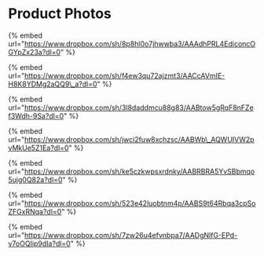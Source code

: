 # Product Photos

{% embed url="https://www.dropbox.com/sh/8p8hl0o7jhwwba3/AAAdhPRL4EdiconcOGYpZx23a?dl=0" %}



{% embed url="https://www.dropbox.com/sh/f4ew3qu72ajzmt3/AACcAVmIE-H8K8YDMg2aQQ9\_a?dl=0" %}

{% embed url="https://www.dropbox.com/sh/3l8daddmcu88g83/AABtow5gRqF8nFZef3Wdh-9Sa?dl=0" %}

{% embed url="https://www.dropbox.com/sh/jwci2fuw8xchzsc/AABWb\_AQWUIVW2pvMkUe5Z1Ea?dl=0" %}

{% embed url="https://www.dropbox.com/sh/ke5czkwpsxrdnky/AABRBRA5YvSBbmqo5ujg0Q82a?dl=0" %}



{% embed url="https://www.dropbox.com/sh/523e42luobtnm4p/AABS9t64Rbqa3cpSoZFGxRNqa?dl=0" %}

{% embed url="https://www.dropbox.com/sh/7zw26u4efvnbpa7/AADgNlfG-EPd-v7oOQIip9dIa?dl=0" %}



